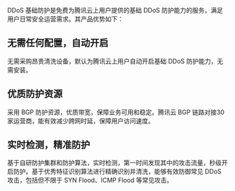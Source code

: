 DDoS 基础防护是免费为腾讯云上用户提供的基础 DDoS 防护能力的服务，满足用户日常安全运营需求。其产品优势如下：

## 无需任何配置，自动开启

无需采购昂贵清洗设备，默认为腾讯云上用户自动开启基础 DDoS 防护能力，无需安装。

## 优质防护资源

采用 BGP 防护资源，优质带宽，保障业务可用和稳定。腾讯云 BGP 链路对接30家运营商，能有效减少跨网时延，保障用户访问速度。
 
## 实时检测，精准防护

基于自研防护集群和防护算法，实时检测，第一时间发现其中的攻击流量，秒级开启防护。基于优秀特征识别算法进行精确识别并清洗，能够有效防御常见 DDoS 攻击，包括但不限于 SYN Flood、ICMP Flood 等常见攻击。
